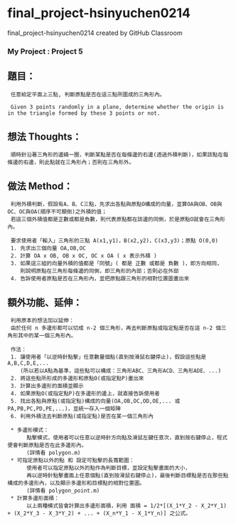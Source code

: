 # final_project-hsinyuchen0214
final_project-hsinyuchen0214 created by GitHub Classroom

### My Project : Project 5

## 題目：

     任意給定平面上三點, 判斷原點是否在這三點所圍成的三角形內。

     Given 3 points randomly in a plane, determine whether the origin is in the triangle formed by these 3 points or not.


## 想法 Thoughts：

     順時針沿著三角形的邊繞一圈，判斷某點是否在每條邊的右邊(透過外積判斷)，如果該點在每條邊的右邊，則此點就在三角形內；否則在三角形外。

## 做法 Method：

     利用外積判斷，假設有A、B、C三點，先求出各點與原點O構成的向量，並算OA與OB、OB與OC、OC與OA(順序不可顛倒)之外積的值；
     若這三個外積值都是正數或都是負數，則代表原點都在該邊的同側，於是原點O就會在三角形內。
     
     要求使用者「輸入」三角形的三點 A(x1,y1)，B(x2,y2)，C(x3,y3)；原點 O(0,0)
     1. 先求出三個向量 OA,OB,OC
     2. 計算 OA x OB, OB x OC, OC x OA ( x 表示外積 )
     3. 如果這三組的向量外積的值都是「同號」( 都是 正數 或都是 負數 )，即方向相同，
        則說明原點在三角形每條邊的同側，即三角形的內部；否則必在外部
     4. 告訴使用者原點是否在三角形內，並把原點跟三角形的相對位置圖畫出來
     
## 額外功能、延伸：
     
     利用原本的想法加以延伸：
     由於任何 n 多邊形都可以切成 n-2 個三角形，再去判斷原點或指定點是否在這 n-2 個三角形其中的某一個三角形內。
     
     作法：
     1. 讓使用者「以逆時針點擊」任意數量個點(直到按滑鼠右鍵停止)，假設這些點是A,B,C,D,E,...
        (所以若以A點為基準，這些點可以構成：三角形ABC、三角形ACD、三角形ADE、...)
     2. 將這些點所形成的多邊形和原點O(或指定點P)畫出來
     3. 計算出多邊形的面積並顯示
     4. 如果原點O(或指定點P)在多邊形的邊上，就直接告訴使用者
     5. 找出各點與原點(或指定點)構成的向量(OA,OB,OC,OD,OE,... 或 PA,PB,PC,PD,PE,...)，並統一存入一個矩陣
     6. 利用外積法去判斷原點(或指定點)是否在某一個三角形內
     
     * 多邊形模式：
          點擊模式，使用者可以任意以逆時針方向點及滑鼠左鍵任意次，直到按右鍵停止，程式便會判斷原點是否在此多邊形內。
          (詳情看 polygon.m)
     * 可指定原點以外的點 和 設定可點擊的長寬範圍：
          使用者可以指定原點以外的點作為判斷目標，並設定點擊畫面的大小，
          再以逆時針點擊畫面上任意個點(直到按滑鼠右鍵停止)，最後判斷目標點是否在那些點構成的多邊形內，以及顯示多邊形和目標點的相對位置圖。
          (詳情看 polygon_point.m)
     * 計算多邊形面積：
          以上兩種模式皆會計算出多邊形面積，利用 面積 = 1/2*[(X_1*Y_2 - X_2*Y_1) + (X_2*Y_3 - X_3*Y_2) + ... + (X_n*Y_1 - X_1*Y_n)] 之公式。
